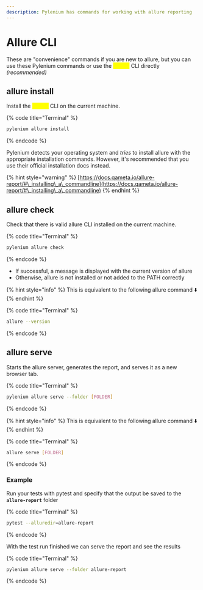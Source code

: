 ```yaml
---
description: Pylenium has commands for working with allure reporting
---
```


# Allure CLI

These are "convenience" commands if you are new to allure, but you can use these Pylenium commands or use the <mark style="color:yellow;">**`allure`**</mark>  CLI directly _(recommended)_

## allure install

Install the <mark style="color:yellow;">**`allure`**</mark> CLI on the current machine.

{% code title="Terminal" %}
```bash
pylenium allure install
```
{% endcode %}

Pylenium detects your operating system and _tries_ to install allure with the appropriate installation commands. However, it's recommended that you use their official installation docs instead.

{% hint style="warning" %}
[https://docs.qameta.io/allure-report/#\_installing\_a\_commandline](https://docs.qameta.io/allure-report/#\_installing\_a\_commandline)
{% endhint %}

## allure check

Check that there is valid allure CLI installed on the current machine.

{% code title="Terminal" %}
```bash
pylenium allure check
```
{% endcode %}

* If successful, a message is displayed with the current version of allure
* Otherwise, allure is not installed or not added to the PATH correctly

{% hint style="info" %}
This is equivalent to the following allure command ⬇️
{% endhint %}

{% code title="Terminal" %}
```bash
allure --version
```
{% endcode %}

## allure serve

Starts the allure server, generates the report, and serves it as a new browser tab.

{% code title="Terminal" %}
```bash
pylenium allure serve --folder [FOLDER]
```
{% endcode %}

{% hint style="info" %}
This is equivalent to the following allure command ⬇️
{% endhint %}

{% code title="Terminal" %}
```bash
allure serve [FOLDER]
```
{% endcode %}

### Example

Run your tests with pytest and specify that the output be saved to the **`allure-report`** folder

{% code title="Terminal" %}
```bash
pytest --alluredir=allure-report
```
{% endcode %}

With the test run finished we can serve the report and see the results

{% code title="Terminal" %}
```bash
pylenium allure serve --folder allure-report
```
{% endcode %}

